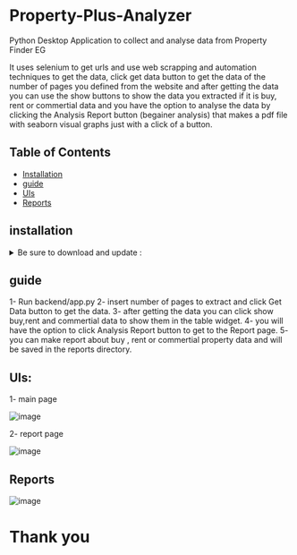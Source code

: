 # Property-Plus-Analyzer
Python Desktop Application to collect and analyse data from Property Finder EG

It uses selenium to get urls and use web scrapping and automation techniques to get the data, click get data button to get the data of the number of pages you defined from the website and after getting the data you can use the show buttons to show the data you extracted if it is buy, rent or commertial data and you have the option to analyse the data by clicking the Analysis Report button (begainer analysis) that makes a pdf file with seaborn visual graphs just with a click of a button.


## Table of Contents
- [Installation](#installation)
- [guide](#guide)
- [UIs](#UIs)
- [Reports](#Reports)

## installation

<details closed>
    <summary>Be sure to download and update : </summary>
    <ul>
        <li>numpy</li>
        <li>pandas</li>
        <li>sqlite3</li>
        <li>selenium</li>
        <li>pyqt5</li>
        <li>matplotlib</li>
        <li>seaborn</li>
    </ul>
</details>

## guide
1- Run backend/app.py
2- insert number of pages to extract and click Get Data button to get the data.
3- after getting the data you can click show buy,rent and commertial data to show them in the table widget.
4- you will have the option to click Analysis Report button to get to the Report page.
5- you can make report about buy , rent or commertial property data and will be saved in the reports directory.


## UIs:

1- main page

![image](https://github.com/Ahmed-Ashraf-Khalil/Property-Plus-Analyzer/assets/59618586/f34d71dd-53bf-4242-bd58-851d1a2883c1)

2- report page

![image](https://github.com/Ahmed-Ashraf-Khalil/Property-Plus-Analyzer/assets/59618586/69f8d483-1bdf-4190-a312-7ca5c88e4a79)

## Reports

![image](https://github.com/Ahmed-Ashraf-Khalil/Property-Plus-Analyzer/assets/59618586/46a955d1-accb-45a9-b0b0-2e9599b73521)


# Thank you 
